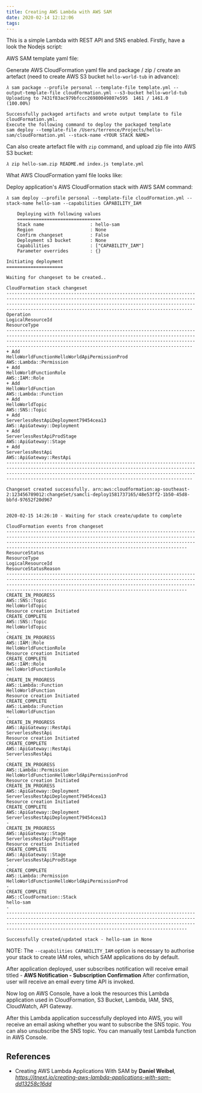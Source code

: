 ```yaml
---
title: Creating AWS Lambda with AWS SAM
date: 2020-02-14 12:12:06
tags:
---
```


This is a simple Lambda with REST API and SNS enabled. Firstly, have a look the Nodejs script:

<script src="https://gist.github.com/TerrenceMiao/7d60e5c79f9b93c362bb9a5ff40f67c3.js"></script>

AWS SAM template yaml file:

<script src="https://gist.github.com/TerrenceMiao/3512439f22c427e70db8cadc5cc83846.js"></script>

Generate AWS CloudFormation yaml file and package / zip / create an artefact (need to create AWS S3 bucket `hello-world-tub` in advance):

```console
𝜆 sam package --profile personal --template-file template.yml --output-template-file cloudFormation.yml --s3-bucket hello-world-tub
Uploading to 7431f83ac979bfccc26980049807e595  1461 / 1461.0  (100.00%)

Successfully packaged artifacts and wrote output template to file cloudFormation.yml.
Execute the following command to deploy the packaged template
sam deploy --template-file /Users/terrence/Projects/hello-sam/cloudFormation.yml --stack-name <YOUR STACK NAME>
```

Can also create artefact file with `zip` command, and upload zip file into AWS S3 bucket:

```console
𝜆 zip hello-sam.zip README.md index.js template.yml
```

What AWS CloudFormation yaml file looks like:

<script src="https://gist.github.com/TerrenceMiao/a0ffabc5e118b78dfb21b5cee814e44c.js"></script>

Deploy application's AWS CloudFormation stack with AWS SAM command:

```console
𝜆 sam deploy --profile personal --template-file cloudFormation.yml --stack-name hello-sam --capabilities CAPABILITY_IAM

	Deploying with following values
	===============================
	Stack name                 : hello-sam
	Region                     : None
	Confirm changeset          : False
	Deployment s3 bucket       : None
	Capabilities               : ["CAPABILITY_IAM"]
	Parameter overrides        : {}

Initiating deployment
=====================

Waiting for changeset to be created..

CloudFormation stack changeset
---------------------------------------------------------------------------------------------------------------------------------------------------------------------------------------------------------------------------------------------------------------------------------------
Operation                                                                                     LogicalResourceId                                                                             ResourceType
---------------------------------------------------------------------------------------------------------------------------------------------------------------------------------------------------------------------------------------------------------------------------------------
+ Add                                                                                         HelloWorldFunctionHelloWorldApiPermissionProd                                                 AWS::Lambda::Permission
+ Add                                                                                         HelloWorldFunctionRole                                                                        AWS::IAM::Role
+ Add                                                                                         HelloWorldFunction                                                                            AWS::Lambda::Function
+ Add                                                                                         HelloWorldTopic                                                                               AWS::SNS::Topic
+ Add                                                                                         ServerlessRestApiDeployment79454cea13                                                         AWS::ApiGateway::Deployment
+ Add                                                                                         ServerlessRestApiProdStage                                                                    AWS::ApiGateway::Stage
+ Add                                                                                         ServerlessRestApi                                                                             AWS::ApiGateway::RestApi
---------------------------------------------------------------------------------------------------------------------------------------------------------------------------------------------------------------------------------------------------------------------------------------

Changeset created successfully. arn:aws:cloudformation:ap-southeast-2:123456789012:changeSet/samcli-deploy1581737165/48e53ff2-1b50-45d8-bbfd-97652f20d967


2020-02-15 14:26:10 - Waiting for stack create/update to complete

CloudFormation events from changeset
-------------------------------------------------------------------------------------------------------------------------------------------------------------------------------------------------------------------------------------------------------------------------------------
ResourceStatus                                                        ResourceType                                                          LogicalResourceId                                                     ResourceStatusReason
-------------------------------------------------------------------------------------------------------------------------------------------------------------------------------------------------------------------------------------------------------------------------------------
CREATE_IN_PROGRESS                                                    AWS::SNS::Topic                                                       HelloWorldTopic                                                       Resource creation Initiated
CREATE_COMPLETE                                                       AWS::SNS::Topic                                                       HelloWorldTopic                                                       -
CREATE_IN_PROGRESS                                                    AWS::IAM::Role                                                        HelloWorldFunctionRole                                                Resource creation Initiated
CREATE_COMPLETE                                                       AWS::IAM::Role                                                        HelloWorldFunctionRole                                                -
CREATE_IN_PROGRESS                                                    AWS::Lambda::Function                                                 HelloWorldFunction                                                    Resource creation Initiated
CREATE_COMPLETE                                                       AWS::Lambda::Function                                                 HelloWorldFunction                                                    -
CREATE_IN_PROGRESS                                                    AWS::ApiGateway::RestApi                                              ServerlessRestApi                                                     Resource creation Initiated
CREATE_COMPLETE                                                       AWS::ApiGateway::RestApi                                              ServerlessRestApi                                                     -
CREATE_IN_PROGRESS                                                    AWS::Lambda::Permission                                               HelloWorldFunctionHelloWorldApiPermissionProd                         Resource creation Initiated
CREATE_IN_PROGRESS                                                    AWS::ApiGateway::Deployment                                           ServerlessRestApiDeployment79454cea13                                 Resource creation Initiated
CREATE_COMPLETE                                                       AWS::ApiGateway::Deployment                                           ServerlessRestApiDeployment79454cea13                                 -
CREATE_IN_PROGRESS                                                    AWS::ApiGateway::Stage                                                ServerlessRestApiProdStage                                            Resource creation Initiated
CREATE_COMPLETE                                                       AWS::ApiGateway::Stage                                                ServerlessRestApiProdStage                                            -
CREATE_COMPLETE                                                       AWS::Lambda::Permission                                               HelloWorldFunctionHelloWorldApiPermissionProd                         -
CREATE_COMPLETE                                                       AWS::CloudFormation::Stack                                            hello-sam                                                             -
-------------------------------------------------------------------------------------------------------------------------------------------------------------------------------------------------------------------------------------------------------------------------------------

Successfully created/updated stack - hello-sam in None
```

NOTE: The `--capabilities CAPABILITY_IAM` option is necessary to authorise your stack to create IAM roles, which SAM applications do by default.

After application deployed, user subscribes notification will receive email titled - **AWS Notification - Subscription Confirmation** After confirmation, user will receive an email every time API is invoked.

Now log on AWS Console, have a look the resources this Lambda application used in CloudFormation, S3 Bucket, Lambda, IAM, SNS, CloudWatch, API Gateway.

After this Lambda application successfully deployed into AWS, you will receive an email asking whether you want to subscribe the SNS topic. You can also unsubscribe the SNS topic. You can manually test Lambda function in AWS Console.

References
----------

- Creating AWS Lambda Applications With SAM by **Daniel Weibel**, _https://itnext.io/creating-aws-lambda-applications-with-sam-dd13258c16dd_